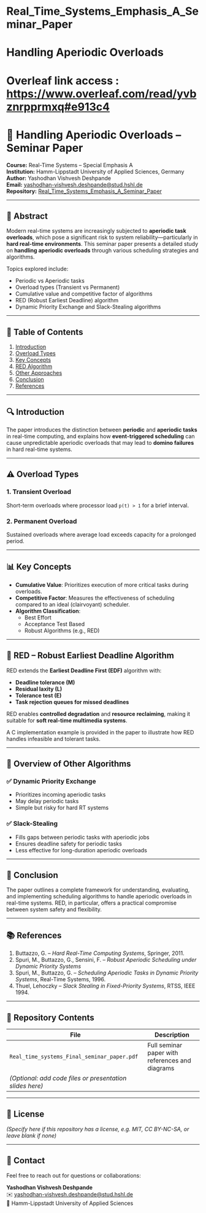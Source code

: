 # Real_Time_Systems_Emphasis_A_Seminar_Paper

# Handling Aperiodic Overloads

 # Overleaf link access : https://www.overleaf.com/read/yvbznrpprmxq#e913c4

 # 📘 Handling Aperiodic Overloads – Seminar Paper

**Course:** Real-Time Systems – Special Emphasis A  
**Institution:** Hamm-Lippstadt University of Applied Sciences, Germany  
**Author:** Yashodhan Vishvesh Deshpande  
**Email:** yashodhan-vishvesh.deshpande@stud.hshl.de  
**Repository:** [Real_Time_Systems_Emphasis_A_Seminar_Paper](https://github.com/Yashodhandesh/Real_Time_Systems_Emphasis_A_Seminar_Paper)

---

## 📝 Abstract

Modern real-time systems are increasingly subjected to **aperiodic task overloads**, which pose a significant risk to system reliability—particularly in **hard real-time environments**. This seminar paper presents a detailed study on **handling aperiodic overloads** through various scheduling strategies and algorithms.

Topics explored include:

- Periodic vs Aperiodic tasks  
- Overload types (Transient vs Permanent)  
- Cumulative value and competitive factor of algorithms  
- RED (Robust Earliest Deadline) algorithm  
- Dynamic Priority Exchange and Slack-Stealing algorithms  

---

## 📄 Table of Contents

1. [Introduction](#-introduction)
2. [Overload Types](#-overload-types)
3. [Key Concepts](#-key-concepts)
4. [RED Algorithm](#-red-robust-earliest-deadline-algorithm)
5. [Other Approaches](#-overview-of-other-algorithms)
6. [Conclusion](#-conclusion)
7. [References](#-references)

---

## 🔍 Introduction

The paper introduces the distinction between **periodic** and **aperiodic tasks** in real-time computing, and explains how **event-triggered scheduling** can cause unpredictable aperiodic overloads that may lead to **domino failures** in hard real-time systems.

---

## ⚠️ Overload Types

### 1. Transient Overload  
Short-term overloads where processor load `p(t) > 1` for a brief interval.

### 2. Permanent Overload  
Sustained overloads where average load exceeds capacity for a prolonged period.

---

## 📊 Key Concepts

- **Cumulative Value**: Prioritizes execution of more critical tasks during overloads.
- **Competitive Factor**: Measures the effectiveness of scheduling compared to an ideal (clairvoyant) scheduler.
- **Algorithm Classification**:
  - Best Effort
  - Acceptance Test Based
  - Robust Algorithms (e.g., RED)

---

## 🧠 RED – Robust Earliest Deadline Algorithm

RED extends the **Earliest Deadline First (EDF)** algorithm with:
- **Deadline tolerance (M)**
- **Residual laxity (L)**
- **Tolerance test (E)**  
- **Task rejection queues for missed deadlines**

RED enables **controlled degradation** and **resource reclaiming**, making it suitable for **soft real-time multimedia systems**.

A C implementation example is provided in the paper to illustrate how RED handles infeasible and tolerant tasks.

---

## 🔄 Overview of Other Algorithms

### ✅ Dynamic Priority Exchange  
- Prioritizes incoming aperiodic tasks  
- May delay periodic tasks  
- Simple but risky for hard RT systems

### ✅ Slack-Stealing  
- Fills gaps between periodic tasks with aperiodic jobs  
- Ensures deadline safety for periodic tasks  
- Less effective for long-duration aperiodic overloads

---

## 🧾 Conclusion

The paper outlines a complete framework for understanding, evaluating, and implementing scheduling algorithms to handle aperiodic overloads in real-time systems. RED, in particular, offers a practical compromise between system safety and flexibility.

---

## 📚 References

1. Buttazzo, G. – *Hard Real-Time Computing Systems*, Springer, 2011.  
2. Spuri, M., Buttazzo, G., Sensini, F. – *Robust Aperiodic Scheduling under Dynamic Priority Systems*  
3. Spuri, M., Buttazzo, G. – *Scheduling Aperiodic Tasks in Dynamic Priority Systems*, Real-Time Systems, 1996.  
4. Thuel, Lehoczky – *Slack Stealing in Fixed-Priority Systems*, RTSS, IEEE 1994.

---

## 📎 Repository Contents

| File | Description |
|------|-------------|
| `Real_time_systems_Final_seminar_paper.pdf` | Full seminar paper with references and diagrams |
| *(Optional: add code files or presentation slides here)* |

---

## 🔖 License

*(Specify here if this repository has a license, e.g. MIT, CC BY-NC-SA, or leave blank if none)*

---

## 🙋 Contact

Feel free to reach out for questions or collaborations:

**Yashodhan Vishvesh Deshpande**  
✉️ yashodhan-vishvesh.deshpande@stud.hshl.de  
📍 Hamm-Lippstadt University of Applied Sciences


